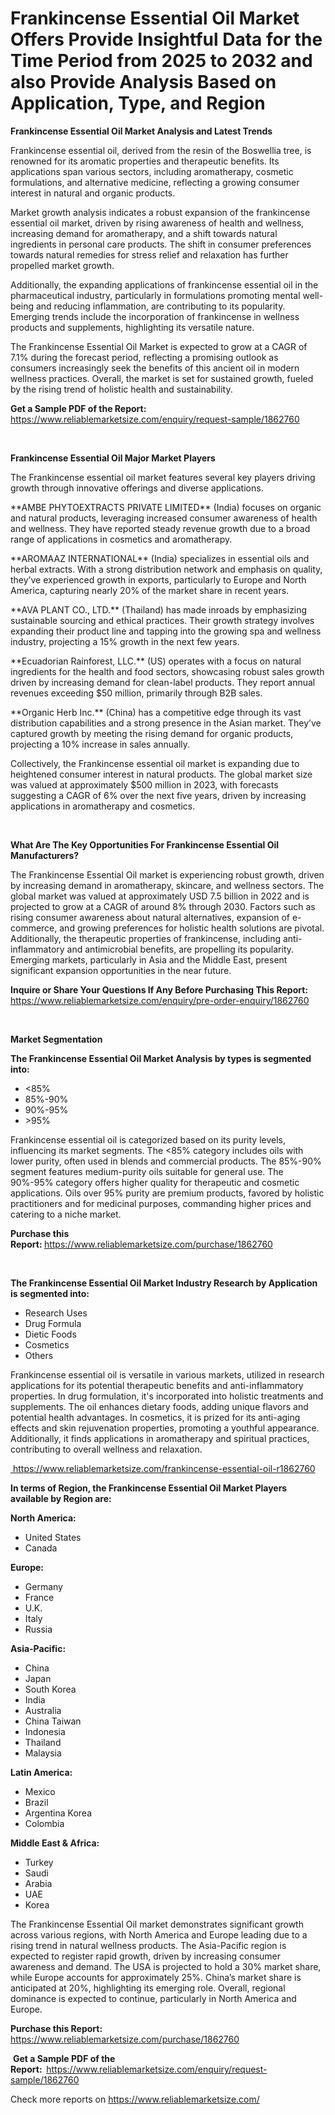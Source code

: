<p><h1>Frankincense Essential Oil Market Offers Provide Insightful Data for the Time Period from 2025 to 2032 and also Provide Analysis Based on Application, Type, and Region</h1></p><p><strong>Frankincense Essential Oil Market Analysis and Latest Trends</strong></p>
<p><p>Frankincense essential oil, derived from the resin of the Boswellia tree, is renowned for its aromatic properties and therapeutic benefits. Its applications span various sectors, including aromatherapy, cosmetic formulations, and alternative medicine, reflecting a growing consumer interest in natural and organic products. </p><p>Market growth analysis indicates a robust expansion of the frankincense essential oil market, driven by rising awareness of health and wellness, increasing demand for aromatherapy, and a shift towards natural ingredients in personal care products. The shift in consumer preferences towards natural remedies for stress relief and relaxation has further propelled market growth. </p><p>Additionally, the expanding applications of frankincense essential oil in the pharmaceutical industry, particularly in formulations promoting mental well-being and reducing inflammation, are contributing to its popularity. Emerging trends include the incorporation of frankincense in wellness products and supplements, highlighting its versatile nature. </p><p>The Frankincense Essential Oil Market is expected to grow at a CAGR of 7.1% during the forecast period, reflecting a promising outlook as consumers increasingly seek the benefits of this ancient oil in modern wellness practices. Overall, the market is set for sustained growth, fueled by the rising trend of holistic health and sustainability.</p></p>
<p><strong>Get a Sample PDF of the Report:&nbsp;</strong> <a href="https://www.reliablemarketsize.com/enquiry/request-sample/1862760?utm_campaign=2889&utm_medium=2&utm_source=Github&utm_content=ia&utm_term=02042025&utm_id=frankincense-essential-oil">https://www.reliablemarketsize.com/enquiry/request-sample/1862760</a></p>
<p>&nbsp;</p>
<p><strong>Frankincense Essential Oil Major Market Players</strong></p>
<p><p>The Frankincense essential oil market features several key players driving growth through innovative offerings and diverse applications. </p><p>**AMBE PHYTOEXTRACTS PRIVATE LIMITED** (India) focuses on organic and natural products, leveraging increased consumer awareness of health and wellness. They have reported steady revenue growth due to a broad range of applications in cosmetics and aromatherapy.</p><p>**AROMAAZ INTERNATIONAL** (India) specializes in essential oils and herbal extracts. With a strong distribution network and emphasis on quality, they’ve experienced growth in exports, particularly to Europe and North America, capturing nearly 20% of the market share in recent years.</p><p>**AVA PLANT CO., LTD.** (Thailand) has made inroads by emphasizing sustainable sourcing and ethical practices. Their growth strategy involves expanding their product line and tapping into the growing spa and wellness industry, projecting a 15% growth in the next few years.</p><p>**Ecuadorian Rainforest, LLC.** (US) operates with a focus on natural ingredients for the health and food sectors, showcasing robust sales growth driven by increasing demand for clean-label products. They report annual revenues exceeding $50 million, primarily through B2B sales.</p><p>**Organic Herb Inc.** (China) has a competitive edge through its vast distribution capabilities and a strong presence in the Asian market. They’ve captured growth by meeting the rising demand for organic products, projecting a 10% increase in sales annually.</p><p>Collectively, the Frankincense essential oil market is expanding due to heightened consumer interest in natural products. The global market size was valued at approximately $500 million in 2023, with forecasts suggesting a CAGR of 6% over the next five years, driven by increasing applications in aromatherapy and cosmetics.</p></p>
<p>&nbsp;</p>
<p><strong>What Are The Key Opportunities For Frankincense Essential Oil Manufacturers?</strong></p>
<p><p>The Frankincense Essential Oil market is experiencing robust growth, driven by increasing demand in aromatherapy, skincare, and wellness sectors. The global market was valued at approximately USD 7.5 billion in 2022 and is projected to grow at a CAGR of around 8% through 2030. Factors such as rising consumer awareness about natural alternatives, expansion of e-commerce, and growing preferences for holistic health solutions are pivotal. Additionally, the therapeutic properties of frankincense, including anti-inflammatory and antimicrobial benefits, are propelling its popularity. Emerging markets, particularly in Asia and the Middle East, present significant expansion opportunities in the near future.</p></p>
<p><strong>Inquire or Share Your Questions If Any Before Purchasing This Report:</strong> <a href="https://www.reliablemarketsize.com/enquiry/pre-order-enquiry/1862760?utm_campaign=2889&utm_medium=2&utm_source=Github&utm_content=ia&utm_term=02042025&utm_id=frankincense-essential-oil">https://www.reliablemarketsize.com/enquiry/pre-order-enquiry/1862760</a></p>
<p>&nbsp;</p>
<p><strong>Market Segmentation</strong></p>
<p><strong>The Frankincense Essential Oil Market Analysis by types is segmented into:</strong></p>
<p><ul><li><85%</li><li>85%-90%</li><li>90%-95%</li><li>>95%</li></ul></p>
<p><p>Frankincense essential oil is categorized based on its purity levels, influencing its market segments. The <85% category includes oils with lower purity, often used in blends and commercial products. The 85%-90% segment features medium-purity oils suitable for general use. The 90%-95% category offers higher quality for therapeutic and cosmetic applications. Oils over 95% purity are premium products, favored by holistic practitioners and for medicinal purposes, commanding higher prices and catering to a niche market.</p></p>
<p><strong>Purchase this Report:&nbsp;</strong><a href="https://www.reliablemarketsize.com/purchase/1862760?utm_campaign=2889&utm_medium=2&utm_source=Github&utm_content=ia&utm_term=02042025&utm_id=frankincense-essential-oil">https://www.reliablemarketsize.com/purchase/1862760</a></p>
<p>&nbsp;</p>
<p><strong>The Frankincense Essential Oil Market Industry Research by Application is segmented into:</strong></p>
<p><ul><li>Research Uses</li><li>Drug Formula</li><li>Dietic Foods</li><li>Cosmetics</li><li>Others</li></ul></p>
<p><p>Frankincense essential oil is versatile in various markets, utilized in research applications for its potential therapeutic benefits and anti-inflammatory properties. In drug formulation, it's incorporated into holistic treatments and supplements. The oil enhances dietary foods, adding unique flavors and potential health advantages. In cosmetics, it is prized for its anti-aging effects and skin rejuvenation properties, promoting a youthful appearance. Additionally, it finds applications in aromatherapy and spiritual practices, contributing to overall wellness and relaxation.</p></p>
<p><a href="https://www.reliablemarketsize.com/frankincense-essential-oil-r1862760?utm_campaign=2889&utm_medium=2&utm_source=Github&utm_content=ia&utm_term=02042025&utm_id=frankincense-essential-oil">&nbsp;https://www.reliablemarketsize.com/frankincense-essential-oil-r1862760</a></p>
<p><strong>In terms of Region, the Frankincense Essential Oil Market Players available by Region are:</strong></p>
<p>
    <p> <strong> North America: </strong>
        <ul>
            <li>United States</li>
            <li>Canada</li>
        </ul>
        </p> 
    <p> <strong> Europe: </strong>
        <ul>
            <li>Germany</li>
            <li>France</li>
            <li>U.K.</li>
            <li>Italy</li>
            <li>Russia</li>
        </ul>
        </p> 
    <p> <strong> Asia-Pacific: </strong>
        <ul>
            <li>China</li>
            <li>Japan</li>
            <li>South Korea</li>
            <li>India</li>
            <li>Australia</li>
            <li>China Taiwan</li>
            <li>Indonesia</li>
            <li>Thailand</li>
            <li>Malaysia</li>
        </ul>
        </p> 
    <p> <strong> Latin America: </strong>
        <ul>
            <li>Mexico</li>
            <li>Brazil</li>
            <li>Argentina Korea</li>
            <li>Colombia</li>
        </ul>
        </p> 
    <p> <strong> Middle East & Africa: </strong>
        <ul>
            <li>Turkey</li>
            <li>Saudi</li>
            <li>Arabia</li>
            <li>UAE</li>
            <li>Korea</li>
        </ul>
    </p>
    </p>
<p><p>The Frankincense Essential Oil market demonstrates significant growth across various regions, with North America and Europe leading due to a rising trend in natural wellness products. The Asia-Pacific region is expected to register rapid growth, driven by increasing consumer awareness and demand. The USA is projected to hold a 30% market share, while Europe accounts for approximately 25%. China’s market share is anticipated at 20%, highlighting its emerging role. Overall, regional dominance is expected to continue, particularly in North America and Europe.</p></p>
<p><strong>Purchase this Report: </strong><a href="https://www.reliablemarketsize.com/purchase/1862760?utm_campaign=2889&utm_medium=2&utm_source=Github&utm_content=ia&utm_term=02042025&utm_id=frankincense-essential-oil">https://www.reliablemarketsize.com/purchase/1862760</a></p>
<p>&nbsp;<strong>Get a Sample PDF of the Report:&nbsp;&nbsp;</strong><a href="https://www.reliablemarketsize.com/enquiry/request-sample/1862760?utm_campaign=2889&utm_medium=2&utm_source=Github&utm_content=ia&utm_term=02042025&utm_id=frankincense-essential-oil">https://www.reliablemarketsize.com/enquiry/request-sample/1862760</a></p>
<p><strong></strong></p>
<p>Check more reports on <a href="https://www.reliablemarketsize.com/?utm_campaign=2889&utm_medium=2&utm_source=Github&utm_content=ia&utm_term=02042025&utm_id=frankincense-essential-oil">https://www.reliablemarketsize.com/</a></p>